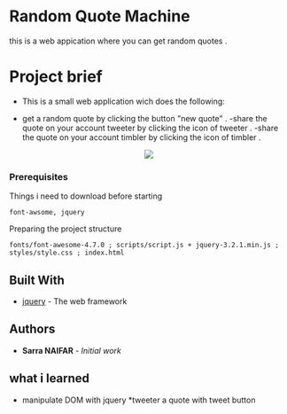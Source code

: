 # Random Quote Machine 

this is a web appication where you can get random quotes  .

# Project brief 
* This is a small web application wich does the following:
- get a random quote by clicking the button "new quote" .
-share the quote on your account tweeter by clicking the icon of tweeter  .
-share the quote on your account timbler by clicking the icon of timbler .



<p align="center">
  <img src="images/screenshot.png" />

</p>


### Prerequisites

Things i need to download before starting 

```
font-awsome, jquery 
```

Preparing the project structure 


```
fonts/font-awesome-4.7.0 ; scripts/script.js + jquery-3.2.1.min.js ; styles/style.css ; index.html
```




## Built With


* [jquery](https://jquery.com/) - The web framework 



## Authors

* **Sarra NAIFAR** - *Initial work* 


## what i learned

* manipulate DOM with jquery 
*tweeter a quote with tweet button 

